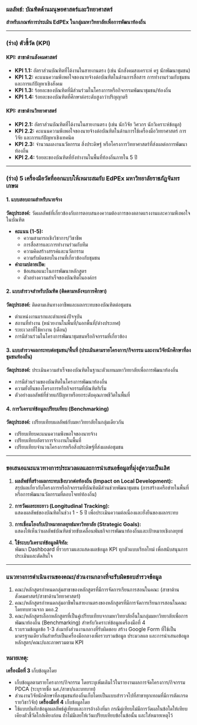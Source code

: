 ### ผลลัพธ์: บัณฑิตด้านมนุษยศาสตร์และวิทยาศาสตร์  
**สำหรับเกณฑ์การประเมิน EdPEx ในกลุ่มมหาวิทยาลัยเพื่อการพัฒนาท้องถิ่น**

---

### (ร่าง) ตัวชี้วัด (KPI)

#### KPI: สาขาด้านสังคมศาสตร์  
- **KPI 1.1:** อัตราส่วนบัณฑิตที่ได้งานในสายงานตรง (เช่น นักสังคมสงเคราะห์ ครู นักพัฒนาชุมชน)  
- **KPI 1.2:** คะแนนความพึงพอใจของนายจ้างต่อบัณฑิตในด้านการสื่อสาร การทำงานร่วมกับชุมชน และการแก้ปัญหาเชิงสังคม  
- **KPI 1.3:** ร้อยละของบัณฑิตที่มีส่วนร่วมในโครงการหรือกิจกรรมพัฒนาชุมชน/ท้องถิ่น  
- **KPI 1.4:** ร้อยละของบัณฑิตที่ศึกษาต่อระดับสูงกว่าปริญญาตรี  

#### KPI: สาขาด้านวิทยาศาสตร์  
- **KPI 2.1:** อัตราส่วนบัณฑิตที่ได้งานในสายงานตรง (เช่น นักวิจัย วิศวกร นักวิเคราะห์ข้อมูล)  
- **KPI 2.2:** คะแนนความพึงพอใจของนายจ้างต่อบัณฑิตในด้านการใช้เครื่องมือวิทยาศาสตร์ การวิจัย และการแก้ปัญหาเชิงเทคนิค  
- **KPI 2.3:** จำนวนผลงานนวัตกรรม สิ่งประดิษฐ์ หรือโครงการวิทยาศาสตร์ที่ส่งผลต่อการพัฒนาท้องถิ่น  
- **KPI 2.4:** ร้อยละของบัณฑิตที่ยังทำงานในพื้นที่ท้องถิ่นภายใน 5 ปี  

---

### (ร่าง) 5 เครื่องมือวัดที่ออกแบบให้เหมาะสมกับ EdPEx มหาวิทยาลัยราชภัฏจันทรเกษม

#### **1. แบบสอบถามสำหรับนายจ้าง**  
**วัตถุประสงค์:** วัดผลลัพธ์ที่เกี่ยวข้องกับการตอบสนองความต้องการของตลาดแรงงานและความพึงพอใจในบัณฑิต  
- **คะแนน (1-5):**  
  - ความสามารถเชิงวิชาการ/วิชาชีพ  
  - การสื่อสารและการทำงานร่วมกับทีม  
  - ความคิดสร้างสรรค์และนวัตกรรม  
  - ความรับผิดชอบในงานที่เกี่ยวข้องกับชุมชน  
- **คำถามปลายเปิด:**  
  - ข้อเสนอแนะในการพัฒนาหลักสูตร  
  - ตัวอย่างความสำเร็จของบัณฑิตในองค์กร  

#### **2. แบบสำรวจสำหรับบัณฑิต (ติดตามหลังจบการศึกษา)**  
**วัตถุประสงค์:** ติดตามเส้นทางอาชีพและผลกระทบของบัณฑิตต่อชุมชน  
- ตำแหน่งงานแรกและตำแหน่งปัจจุบัน  
- สถานที่ทำงาน (หน่วยงานในพื้นที่/นอกพื้นที่/ต่างประเทศ)  
- ระยะเวลาที่ใช้หางาน (เดือน)  
- การมีส่วนร่วมในโครงการพัฒนาชุมชนหรือกิจกรรมที่เกี่ยวข้อง  

#### **3. แบบสำรวจผลกระทบต่อชุมชน/พื้นที่ (ประเมินตามรายโครงการ/กิจกรรม และงานวิจัยนักศึกษาที่ลงชุมชนท้องถิ่น)**  
**วัตถุประสงค์:** ประเมินความสำเร็จของบัณฑิตในฐานะตัวแทนมหาวิทยาลัยเพื่อการพัฒนาท้องถิ่น  
- การมีส่วนร่วมของบัณฑิตในโครงการพัฒนาท้องถิ่น  
- ความยั่งยืนของโครงการหรือกิจกรรมที่บัณฑิตริเริ่ม  
- ตัวอย่างผลลัพธ์ที่ช่วยแก้ปัญหาหรือยกระดับคุณภาพชีวิตในพื้นที่  

#### **4. การวิเคราะห์ข้อมูลเปรียบเทียบ (Benchmarking)**  
**วัตถุประสงค์:** เปรียบเทียบผลลัพธ์กับมหาวิทยาลัยในกลุ่มเดียวกัน  
- เปรียบเทียบคะแนนความพึงพอใจของนายจ้าง  
- เปรียบเทียบอัตราการจ้างงานในพื้นที่  
- เปรียบเทียบจำนวนโครงการหรือสิ่งประดิษฐ์ที่ส่งผลต่อชุมชน  

---

### ขอเสนอแนะแนวทางการประมวลผลและการนำเสนอข้อมูลที่มุ่งสู่ความเป็นเลิศ 

1. **ผลลัพธ์ที่สร้างผลกระทบเชิงบวกต่อท้องถิ่น (Impact on Local Development):**  
   สรุปผลเกี่ยวกับโครงการหรือกิจกรรมที่บัณฑิตมีส่วนช่วยพัฒนาชุมชน (การสร้างเครือข่ายในพื้นที่ หรือการพัฒนานวัตกรรมที่ตอบโจทย์ท้องถิ่น) 

2. **การวัดผลระยะยาว (Longitudinal Tracking):**  
   แสดงผลลัพธ์ของบัณฑิตในช่วง 1 - 5 ปี เพื่อประเมินความต่อเนื่องและยั่งยืนของผลกระทบ

3. **การเชื่อมโยงกับเป้าหมายกลยุทธ์มหาวิทยาลัย (Strategic Goals):**  
   แสดงให้เห็นว่าผลลัพธ์บัณฑิตช่วยขับเคลื่อนพันธกิจการพัฒนาท้องถิ่นและเป้าหมายเชิงกลยุทธ์  

4. **ใช้ระบบวิเคราะห์ข้อมูลดิจิทัล:**  
   พัฒนา Dashboard ที่รวบรวมและแสดงผลข้อมูล KPI ทุกตัวแบบเรียลไทม์ เพื่อสนับสนุนการประเมินและตัดสินใจ  

---

### แนวทางการดำเนินงานของคณะ/ส่วนงานกลางที่จะรับผิดชอบสำรวจข้อมูล
1. คณะ/หลักสูตรกำหนดกลุ่มสาขาของหลักสูตรที่มีการจัดการเรียนการสอนในคณะ (สาขาด้านสังคมศาสตร์/สาขาด้านวิทยาศาสตร์)
2. คณะ/หลักสูตรกำหนดกลุ่มอาชีพในสายงานตรงของหลักสูตรที่มีการจัดการเรียนการสอนในคณะโดยทบทวนจาก มคอ.2
3. คณะ/หลักสูตรเลือกหลักสูตรที่เป็นคู่เปรียบเทียบจากมหาวิทยาลัยอื่นในกลุ่มมหาวิทยาลัยเพื่อการพัฒนาท้องถิ่น (Benchmarking) สำหรับวิเคราะห์ข้อมูลเครื่องมือที่ 4
4. รวบรวมข้อมูลข้อ 1-3 ส่งมายังส่วนงานกลางที่รับผิดชอบ สร้าง Google Form ที่ใช้เป็นมาตรฐานเดียวกันสำหรับเป็นเครื่องมือกลางเพื่อรวบรวมข้อมูล ประมวลผล และการนำเสนอข้อมูลหลักสูตร/คณะ/และภาพรวมตาม KPI

### หมายเหตุ:
**เครื่องมือที่ 3** เก็บข้อมูลโดย 
- เก็บข้อมูลตามรายโครงการ/กิจกรรม โดยระบุเพิ่มเติมไว้ในรายงานผลการจัดโครงการ/กิจกรรม PDCA (ระบุรายชื่อ นศ./สาขา/และบทบาท) 
- ส่วนงานวิจัยนักศึกษาที่ลงชุมชนท้องถิ่นเก็บโดยเป็นแบบสำรวจไปที่สาขาทุกเทอมที่มีการตัดเกรดรายวิชาวิจัย)
**เครื่องมือที่ 4** เก็บข้อมูลโดย
- ใช้แบบบันทึกข้อมูลผลลัพธ์คู่เทียบและการอ้างอิงที่มา กรณีคู่เทียบไม่มีการวัดผลในข้อใดให้เทียบเคียงตัวชี้วัดใกล้เคียงก่อน ถ้าไม่มีเลยให้เว้นเปรียบเทียบข้อในข้อนั้น และใส่หมายเหตุไว้
